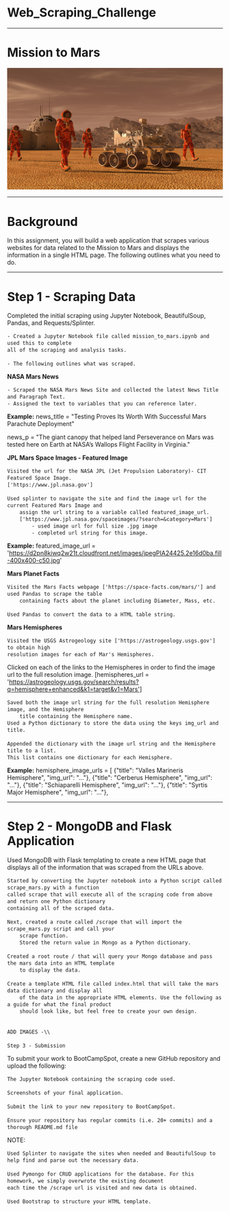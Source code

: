 # Web_Scraping_Challenge

------------------

# Mission to Mars

![Alt text](mission_to_mars.png "Mission to Mars")

----------------------
# Background

In this assignment, you will build a web application that scrapes various websites for data related to the Mission to Mars and displays the information in a single HTML page. The following outlines what you need to do.

------------
# Step 1 - Scraping Data

Completed the initial scraping using Jupyter Notebook, BeautifulSoup, Pandas, and Requests/Splinter.

    - Created a Jupyter Notebook file called mission_to_mars.ipynb and used this to complete 
    all of the scraping and analysis tasks. 
    
    - The following outlines what was scraped.

**NASA Mars News**

    - Scraped the NASA Mars News Site and collected the latest News Title and Paragraph Text. 
    - Assigned the text to variables that you can reference later.

**Example:**
news_title = "Testing Proves Its Worth With Successful Mars Parachute Deployment"

news_p = "The giant canopy that helped land Perseverance on Mars was tested here on Earth at NASA’s Wallops Flight Facility in Virginia."

**JPL Mars Space Images - Featured Image**

    Visited the url for the NASA JPL (Jet Propulsion Laboratory)- CIT Featured Space Image. 
    ['https://www.jpl.nasa.gov']

    Used splinter to navigate the site and find the image url for the current Featured Mars Image and 
        assign the url string to a variable called featured_image_url.
        ['https://www.jpl.nasa.gov/spaceimages/?search=&category=Mars']
            - used image url for full size .jpg image
            - completed url string for this image.

**Example:**
featured_image_url = 'https://d2pn8kiwq2w21t.cloudfront.net/images/jpegPIA24425.2e16d0ba.fill-400x400-c50.jpg'


**Mars Planet Facts**

    Visited the Mars Facts webpage ['https://space-facts.com/mars/'] and used Pandas to scrape the table 
        containing facts about the planet including Diameter, Mass, etc.

    Used Pandas to convert the data to a HTML table string.

**Mars Hemispheres**

    Visited the USGS Astrogeology site ['https://astrogeology.usgs.gov'] to obtain high 
    resolution images for each of Mar's Hemispheres.

   Clicked on each of the links to the Hemispheres in order to find the image url to the full resolution image.
    [hemispheres_url = 'https://astrogeology.usgs.gov/search/results?q=hemisphere+enhanced&k1=target&v1=Mars']

    Saved both the image url string for the full resolution Hemisphere image, and the Hemisphere 
        title containing the Hemisphere name. 
    Used a Python dictionary to store the data using the keys img_url and title.

    Appended the dictionary with the image url string and the Hemisphere title to a list. 
    This list contains one dictionary for each Hemisphere.

**Example:**
hemisphere_image_urls = [
    {"title": "Valles Marineris Hemisphere", "img_url": "..."},
    {"title": "Cerberus Hemisphere", "img_url": "..."},
    {"title": "Schiaparelli Hemisphere", "img_url": "..."},
    {"title": "Syrtis Major Hemisphere", "img_url": "..."},


-----------------------------------
# Step 2 - MongoDB and Flask Application

Used MongoDB with Flask templating to create a new HTML page that displays all of the information 
that was scraped from the URLs above.

    Started by converting the Jupyter notebook into a Python script called scrape_mars.py with a function 
    called scrape that will execute all of the scraping code from above and return one Python dictionary 
    containing all of the scraped data.

    Next, created a route called /scrape that will import the scrape_mars.py script and call your 
        scrape function.
        Stored the return value in Mongo as a Python dictionary.

    Created a root route / that will query your Mongo database and pass the mars data into an HTML template 
        to display the data.

    Create a template HTML file called index.html that will take the mars data dictionary and display all 
        of the data in the appropriate HTML elements. Use the following as a guide for what the final product 
        should look like, but feel free to create your own design.
    
    
    ADD IMAGES -\\
    
    Step 3 - Submission





To submit your work to BootCampSpot, create a new GitHub repository and upload the following:

    The Jupyter Notebook containing the scraping code used.

    Screenshots of your final application.

    Submit the link to your new repository to BootCampSpot.

    Ensure your repository has regular commits (i.e. 20+ commits) and a thorough README.md file

NOTE:

    Used Splinter to navigate the sites when needed and BeautifulSoup to help find and parse out the necessary data.

    Used Pymongo for CRUD applications for the database. For this homework, we simply overwrote the existing document 
    each time the /scrape url is visited and new data is obtained.

    Used Bootstrap to structure your HTML template.
